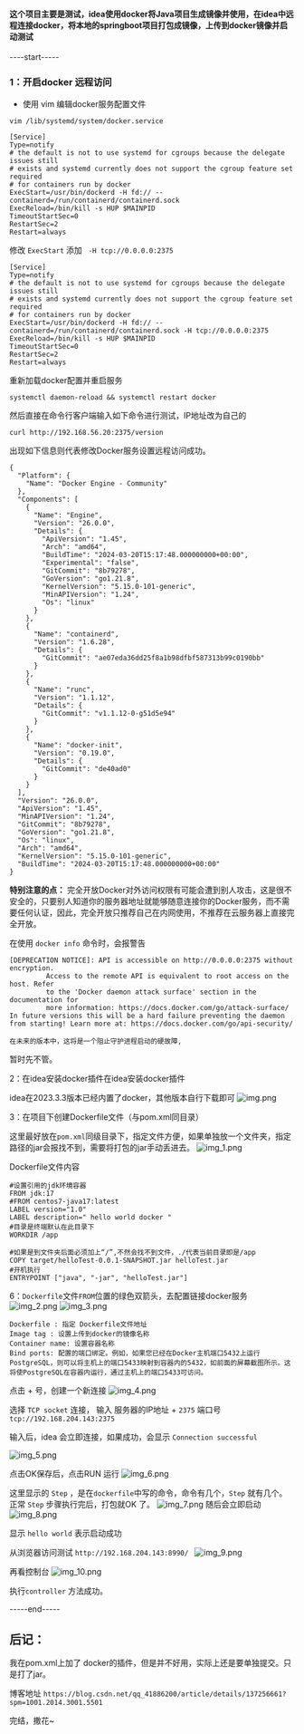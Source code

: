 #### 这个项目主要是测试，idea使用docker将Java项目生成镜像并使用，在idea中远程连接docker，将本地的springboot项目打包成镜像，上传到docker镜像并启动测试
----start-----

### 1：开启docker 远程访问

- 使用 vim 编辑docker服务配置文件


`vim /lib/systemd/system/docker.service`

```
[Service]
Type=notify
# the default is not to use systemd for cgroups because the delegate issues still
# exists and systemd currently does not support the cgroup feature set required
# for containers run by docker
ExecStart=/usr/bin/dockerd -H fd:// --containerd=/run/containerd/containerd.sock 
ExecReload=/bin/kill -s HUP $MAINPID
TimeoutStartSec=0
RestartSec=2
Restart=always
```

修改 `ExecStart` 添加 ` -H tcp://0.0.0.0:2375`

```
[Service]
Type=notify
# the default is not to use systemd for cgroups because the delegate issues still
# exists and systemd currently does not support the cgroup feature set required
# for containers run by docker
ExecStart=/usr/bin/dockerd -H fd:// --containerd=/run/containerd/containerd.sock -H tcp://0.0.0.0:2375 
ExecReload=/bin/kill -s HUP $MAINPID
TimeoutStartSec=0
RestartSec=2
Restart=always
```

重新加载docker配置并重启服务

`systemctl daemon-reload && systemctl restart docker`

然后直接在命令行客户端输入如下命令进行测试，IP地址改为自己的

`curl http://192.168.56.20:2375/version`

出现如下信息则代表修改Docker服务设置远程访问成功。

```
{
  "Platform": {
    "Name": "Docker Engine - Community"
  },
  "Components": [
    {
      "Name": "Engine",
      "Version": "26.0.0",
      "Details": {
        "ApiVersion": "1.45",
        "Arch": "amd64",
        "BuildTime": "2024-03-20T15:17:48.000000000+00:00",
        "Experimental": "false",
        "GitCommit": "8b79278",
        "GoVersion": "go1.21.8",
        "KernelVersion": "5.15.0-101-generic",
        "MinAPIVersion": "1.24",
        "Os": "linux"
      }
    },
    {
      "Name": "containerd",
      "Version": "1.6.28",
      "Details": {
        "GitCommit": "ae07eda36dd25f8a1b98dfbf587313b99c0190bb"
      }
    },
    {
      "Name": "runc",
      "Version": "1.1.12",
      "Details": {
        "GitCommit": "v1.1.12-0-g51d5e94"
      }
    },
    {
      "Name": "docker-init",
      "Version": "0.19.0",
      "Details": {
        "GitCommit": "de40ad0"
      }
    }
  ],
  "Version": "26.0.0",
  "ApiVersion": "1.45",
  "MinAPIVersion": "1.24",
  "GitCommit": "8b79278",
  "GoVersion": "go1.21.8",
  "Os": "linux",
  "Arch": "amd64",
  "KernelVersion": "5.15.0-101-generic",
  "BuildTime": "2024-03-20T15:17:48.000000000+00:00"
}

```

**特别注意的点：** 完全开放Docker对外访问权限有可能会遭到别人攻击，这是很不安全的，只要别人知道你的服务器地址就能够随意连接你的Docker服务，而不需要任何认证，因此，完全开放只推荐自己在内网使用，不推荐在云服务器上直接完全开放。

在使用 `docker info` 命令时，会报警告

```
[DEPRECATION NOTICE]: API is accessible on http://0.0.0.0:2375 without encryption.
         Access to the remote API is equivalent to root access on the host. Refer
         to the 'Docker daemon attack surface' section in the documentation for
         more information: https://docs.docker.com/go/attack-surface/
In future versions this will be a hard failure preventing the daemon from starting! Learn more at: https://docs.docker.com/go/api-security/
```

`在未来的版本中，这将是一个阻止守护进程启动的硬故障,`

暂时先不管。

2：在idea安装docker插件在idea安装docker插件

idea在2023.3.3版本已经内置了docker，其他版本自行下载即可
![img.png](img/img.png)

3：在项目下创建Dockerfile文件（与pom.xml同目录）

这里最好放在``pom.xml``同级目录下，指定文件方便，如果单独放一个文件夹，指定路径的jar会报找不到，需要将打包的jar手动丢进去。
![img_1.png](img/img_1.png)

Dockerfile文件内容
```
#设置引用的jdk环境容器
FROM jdk:17
#FROM centos7-java17:latest
LABEL version="1.0"
LABEL description=" hello world docker "
#目录是终端默认在此目录下
WORKDIR /app

#如果是到文件夹后面必须加上“/”,不然会找不到文件，./代表当前目录即是/app
COPY target/helloTest-0.0.1-SNAPSHOT.jar helloTest.jar
#开机执行
ENTRYPOINT ["java", "-jar", "helloTest.jar"]

```
6：``Dockerfile``文件``FROM``位置的绿色双箭头，去配置链接docker服务
![img_2.png](img/img_2.png)
![img_3.png](img/img_3.png)
```
Dockerfile : 指定 Dockerfile文件地址
Image tag : 设置上传到docker的镜像名称
Container name: 设置容器名称
Bind ports: 配置的端口绑定。例如，如果您已经在Docker主机端口5432上运行PostgreSQL，则可以将主机上的端口5433映射到容器内的5432，如前面的屏幕截图所示。这将使PostgreSQL在容器内运行，通过主机上的端口5433可访问。

```
点击 + 号，创建一个新连接
![img_4.png](img/img_4.png)

选择 ``TCP socket`` 连接，
输入 服务器的IP地址 + ``2375`` 端口号
```tcp://192.168.204.143:2375```

输入后，idea 会立即连接，如果成功，会显示
```Connection successful```

![img_5.png](img/img_5.png)

点击OK保存后，点击RUN 运行
![img_6.png](img/img_6.png)

这里显示的 ``Step`` ，是在``dockerfile``中写的命令，命令有几个，``Step`` 就有几个。
正常 ``Step`` 步骤执行完后，打包就OK 了。
![img_7.png](img/img_7.png)
随后会立即启动
![img_8.png](img/img_8.png)

显示 ``hello world`` 表示启动成功

从浏览器访问测试
`http://192.168.204.143:8990/
`
![img_9.png](img/img_9.png)

再看控制台
![img_10.png](img/img_10.png)

执行``controller`` 方法成功。

-----end-----

## 后记：
我在pom.xml上加了 docker的插件，但是并不好用，实际上还是要单独提交。只是打了jar。

博客地址
``https://blog.csdn.net/qq_41886200/article/details/137256661?spm=1001.2014.3001.5501``


完结，撒花~